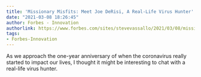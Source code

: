 ```yaml
---
title: 'Missionary Misfits: Meet Joe DeRisi, A Real-Life Virus Hunter'
date: "2021-03-08 18:26:45"
author: Forbes - Innovation
authorlink: https://www.forbes.com/sites/stevevassallo/2021/03/08/missionary-misfits-meet-joe-derisi-a-real-life-virus-hunter/
tags:
- Forbes-Innovation
---
```

As we approach the one-year anniversary of when the coronavirus really started to impact our lives, I thought it might be interesting to chat with a real-life virus hunter.